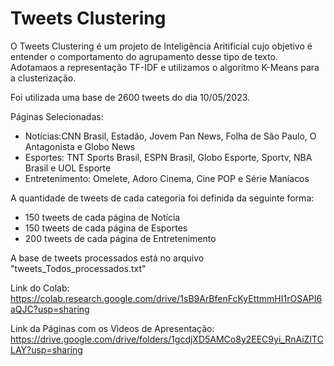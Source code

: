 # Tweets Clustering
O Tweets Clustering é um projeto de Inteligência Aritificial cujo objetivo é entender o comportamento do agrupamento desse tipo de texto. Adotamaos a representação TF-IDF e utilizamos o algoritmo K-Means para a clusterização.

Foi utilizada uma base de 2600 tweets do dia 10/05/2023.

Páginas Selecionadas:
- Notícias:CNN Brasil, Estadão, Jovem Pan News, Folha de São Paulo, O Antagonista e Globo News
- Esportes: TNT Sports Brasil, ESPN Brasil, Globo Esporte, Sportv, NBA Brasil e UOL Esporte
- Entretenimento: Omelete, Adoro Cinema, Cine POP e Série Maníacos

A quantidade de tweets de cada categoria foi definida da seguinte forma:
- 150 tweets de cada página de Notícia
- 150 tweets de cada página de Esportes
- 200 tweets de cada página de Entretenimento

A base de tweets processados está no arquivo "tweets_Todos_processados.txt"

Link do Colab: 
https://colab.research.google.com/drive/1sB9ArBfenFcKyEttmmHI1rOSAPI6aQJC?usp=sharing

Link da Páginas com os Vìdeos de Apresentação:
https://drive.google.com/drive/folders/1gcdjXD5AMCo8y2EEC9yi_RnAiZITCLAY?usp=sharing
